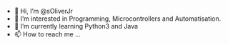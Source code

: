 - 👋 Hi, I’m @sOliverJr
- 👀 I’m interested in Programming, Microcontrollers and Automatisation.
- 🌱 I’m currently learning Python3 and Java
- 📫 How to reach me ...

<!---
sOliverJr/sOliverJr is a ✨ special ✨ repository because its `README.md` (this file) appears on your GitHub profile.
You can click the Preview link to take a look at your changes.
--->
